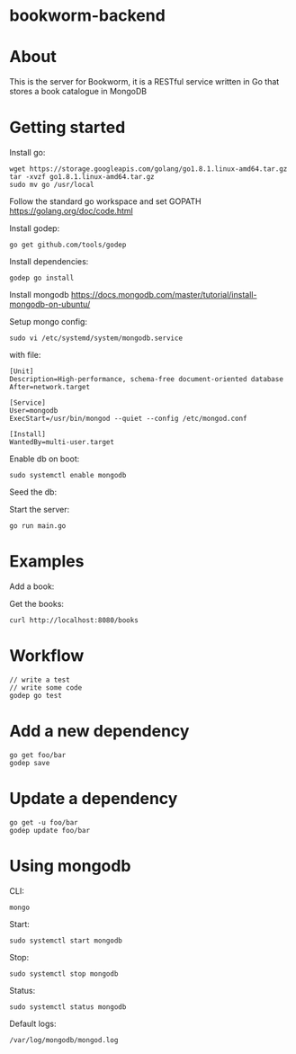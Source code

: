 # bookworm-backend

# About

This is the server for Bookworm, it is a RESTful service written in Go that stores a book catalogue in MongoDB

# Getting started

Install go:

```
wget https://storage.googleapis.com/golang/go1.8.1.linux-amd64.tar.gz
tar -xvzf go1.8.1.linux-amd64.tar.gz
sudo mv go /usr/local
```

Follow the standard go workspace and set GOPATH https://golang.org/doc/code.html

Install godep:

```
go get github.com/tools/godep
```

Install dependencies:

```
godep go install
```

Install mongodb https://docs.mongodb.com/master/tutorial/install-mongodb-on-ubuntu/

Setup mongo config:

```
sudo vi /etc/systemd/system/mongodb.service
```

with file:

```
[Unit]
Description=High-performance, schema-free document-oriented database
After=network.target

[Service]
User=mongodb
ExecStart=/usr/bin/mongod --quiet --config /etc/mongod.conf

[Install]
WantedBy=multi-user.target
```

Enable db on boot:

```
sudo systemctl enable mongodb
```

Seed the db:

Start the server:

```
go run main.go
```

# Examples

Add a book:

Get the books:

```
curl http://localhost:8080/books
```

# Workflow

```
// write a test
// write some code
godep go test
```

# Add a new dependency

```
go get foo/bar
godep save
```

# Update a dependency

```
go get -u foo/bar
godep update foo/bar
```

# Using mongodb

CLI:

```
mongo
```

Start:

```
sudo systemctl start mongodb
```

Stop:

```
sudo systemctl stop mongodb
```

Status:

```
sudo systemctl status mongodb
```

Default logs:

```
/var/log/mongodb/mongod.log
```
